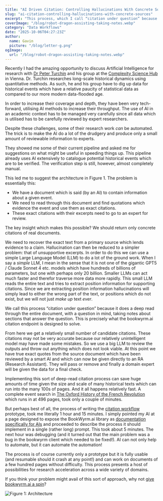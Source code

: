 ```yaml
---
title: "AI Driven Citation: Controlling Hallucinations With Concrete Sources"
slug: "ai-citation-controlling-hallucinations-with-concrete-sources"
excerpt: "This process, which I call “citation under question” because it does a deep read through the entire document with a question in mind, taking notes about sections that answer the question, is precisely what the bookwyrm.ai citation endpoint is designed to solve."
coverImage: "/blog/robot-dragon-assisting-taking-notes.webp"
category: "Data Workflows"
date: "2025-10-06T04:27:23Z"
author:
  name: Gavin
  picture: "/blog/letter-g.png"
ogImage:
  url: "/blog/robot-dragon-assisting-taking-notes.webp"
---
```


Recently I had the amazing opportunity to discuss Artificial Intelligence for research with [Dr Peter Turchin](https://csh.ac.at/peter-turchin/) and his group at the [Complexity Science Hub](https://csh.ac.at) in Vienna. Dr. Turchin researches long-scale historical dynamics using quantitative methods.  As such, he and his group have to dig up data for historical events which have a relative paucity of statistical data as compared to our more modern data-flooded age.

In order to increase their coverage and depth, they have been very tech-forward, utilising AI methods to increase their throughput. The use of AI in an academic context has to be managed very carefully since all data which is utilised has to be carefully reviewed by expert researchers.

Despite these challenges, some of their research work *can* be automated. The trick is to make the AI do a lot of the drudgery and produce only a small amount of reviewable information to experts.

They showed me some of their current pipeline and asked me for suggestions on what might be useful in speeding things up. This pipeline already uses AI extensively to catalogue potential historical events which are to be verified. The verification step is still, however, almost completely manual.

This led me to suggest the architecture in Figure 1. The problem is essentially this:

* We have a document which is said (by an AI) to contain information about a given event.
* We need to read through this document and find quotations which evidence the event and use them as exact citations.
* These exact citations with their excerpts need to go to an expert for review.

The key insight which makes this possible?  We should return only concrete citations of real documents.

We need to recover the exact text from a primary source which lends evidence to a claim. Hallucination can then be reduced to a simpler problem: that of unsupportive excerpts. In order to do this we can use a simple Large Language Model (LLM) to do a lot of the ground work. When I say a *simple* LLM, I mean in the sense that it is not one of the gigantic GPT5 / Claude Sonnet 4 etc. models which have hundreds of billions of parameters, but one with perhaps only 20 billion. Smaller LLMs can act much faster and therefor traverse more data more rapidly. This small LLM reads the entire text and tries to extract position information for supporting citations. Since we are extracting position information hallucinations will simply lead to either the wrong part of the text, or positions which do not exist, but we will not just *make up* text *ever*.

We call this process “citation under question” because it does a deep read through the entire document, with a question in mind, taking notes about sections that answer the question. This is precisely what the bookwyrm.ai citation endpoint is designed to solve.

From here we get a relatively small number of candidate citations. These citations may not be very accurate because our relatively unintelligent model may have made some mistakes. So we use a big LLM to review the outputs and throw out anything which does not look viable. At this point we have true exact quotes from the source document which have been reviewed by a smart AI and which can now be given directly to an RA (Research Assistant). They will pass or remove and finally a domain expert will be given the data for a final check.

Implementing this sort of deep-read citation process can save huge amounts of time given the size and scale of many historical texts which can run into the many 100s of pages. And it all happens relatively fast. A complete event search in [The Oxford History of the French Revolution](https://en.wikipedia.org/wiki/The_Oxford_History_of_the_French_Revolution) which runs in at 496 pages, took only a couple of minutes.

But perhaps best of all, the process of writing the [citation workflow](https://github.com/scidonia/citation-workflow) prototype, took me literally 1 hour and 15 minutes. I simply pointed my AI at a page designed to expose the BookWyrm.ai library as [documentation specifically for AIs](https://bookwyrm-client.readthedocs.io/en/latest/ai/) and proceeded to describe the process it should implement in a single (rather long) prompt. This took about 5 minutes. The next hour was debugging (and it turned out that the main problem was a bug in the bookwyrm client which needed to be fixed!). AI can not only help to automate, but it can automate the automation!

The process is of course currently only a prototype but it is fully usable (and resumable should it crash at any point!) and can work on documents of a few hundred pages without difficulty. This process presents a host of possibilities for research acceleration across a wide variety of domains.

If you think your problem might avail of this sort of approach, why not [give bookwyrm.ai a spin](https://bookwyrm.ai/beta)?

![Figure 1: Architecture](/blog/workflow_diagram.webp)
